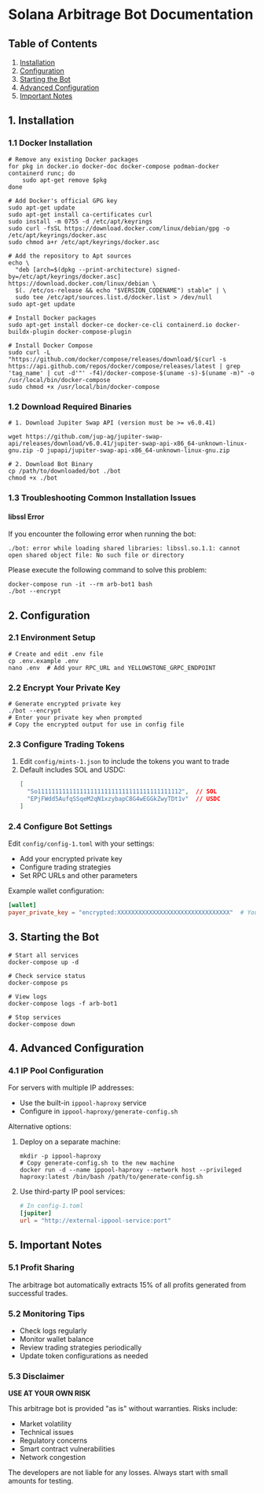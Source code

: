 # Solana Arbitrage Bot Documentation

## Table of Contents
1. [Installation](#1-installation)
2. [Configuration](#2-configuration)
3. [Starting the Bot](#3-starting-the-bot)
4. [Advanced Configuration](#4-advanced-configuration)
5. [Important Notes](#5-important-notes)

## 1. Installation

### 1.1 Docker Installation

```shell
# Remove any existing Docker packages
for pkg in docker.io docker-doc docker-compose podman-docker containerd runc; do
    sudo apt-get remove $pkg
done

# Add Docker's official GPG key
sudo apt-get update
sudo apt-get install ca-certificates curl
sudo install -m 0755 -d /etc/apt/keyrings
sudo curl -fsSL https://download.docker.com/linux/debian/gpg -o /etc/apt/keyrings/docker.asc
sudo chmod a+r /etc/apt/keyrings/docker.asc

# Add the repository to Apt sources
echo \
  "deb [arch=$(dpkg --print-architecture) signed-by=/etc/apt/keyrings/docker.asc] https://download.docker.com/linux/debian \
  $(. /etc/os-release && echo "$VERSION_CODENAME") stable" | \
  sudo tee /etc/apt/sources.list.d/docker.list > /dev/null
sudo apt-get update

# Install Docker packages
sudo apt-get install docker-ce docker-ce-cli containerd.io docker-buildx-plugin docker-compose-plugin

# Install Docker Compose
sudo curl -L "https://github.com/docker/compose/releases/download/$(curl -s https://api.github.com/repos/docker/compose/releases/latest | grep 'tag_name' | cut -d'"' -f4)/docker-compose-$(uname -s)-$(uname -m)" -o /usr/local/bin/docker-compose
sudo chmod +x /usr/local/bin/docker-compose
```

### 1.2 Download Required Binaries

```shell
# 1. Download Jupiter Swap API (version must be >= v6.0.41)

wget https://github.com/jup-ag/jupiter-swap-api/releases/download/v6.0.41/jupiter-swap-api-x86_64-unknown-linux-gnu.zip -O jupapi/jupiter-swap-api-x86_64-unknown-linux-gnu.zip

# 2. Download Bot Binary
cp /path/to/downloaded/bot ./bot
chmod +x ./bot
```

### 1.3 Troubleshooting Common Installation Issues

#### libssl Error

If you encounter the following error when running the bot:

```shell
./bot: error while loading shared libraries: libssl.so.1.1: cannot open shared object file: No such file or directory
```

Please execute the following command to solve this problem:

```shell
docker-compose run -it --rm arb-bot1 bash
./bot --encrypt
```

## 2. Configuration

### 2.1 Environment Setup

```shell
# Create and edit .env file
cp .env.example .env
nano .env  # Add your RPC_URL and YELLOWSTONE_GRPC_ENDPOINT
```

### 2.2 Encrypt Your Private Key

```shell
# Generate encrypted private key
./bot --encrypt
# Enter your private key when prompted
# Copy the encrypted output for use in config file
```

### 2.3 Configure Trading Tokens

1. Edit `config/mints-1.json` to include the tokens you want to trade
2. Default includes SOL and USDC:
   ```json
   [
     "So11111111111111111111111111111111111111112",  // SOL
     "EPjFWdd5AufqSSqeM2qN1xzybapC8G4wEGGkZwyTDt1v"  // USDC
   ]
   ```

### 2.4 Configure Bot Settings

Edit `config/config-1.toml` with your settings:
- Add your encrypted private key
- Configure trading strategies
- Set RPC URLs and other parameters

Example wallet configuration:
```toml
[wallet]
payer_private_key = "encrypted:XXXXXXXXXXXXXXXXXXXXXXXXXXXXXXXX"  # Your encrypted key
```

## 3. Starting the Bot

```shell
# Start all services
docker-compose up -d

# Check service status
docker-compose ps

# View logs
docker-compose logs -f arb-bot1

# Stop services
docker-compose down
```

## 4. Advanced Configuration

### 4.1 IP Pool Configuration

For servers with multiple IP addresses:
- Use the built-in `ippool-haproxy` service
- Configure in `ippool-haproxy/generate-config.sh`

Alternative options:
1. Deploy on a separate machine:
   ```shell
   mkdir -p ippool-haproxy
   # Copy generate-config.sh to the new machine
   docker run -d --name ippool-haproxy --network host --privileged haproxy:latest /bin/bash /path/to/generate-config.sh
   ```

2. Use third-party IP pool services:
   ```toml
   # In config-1.toml
   [jupiter]
   url = "http://external-ippool-service:port"
   ```

## 5. Important Notes

### 5.1 Profit Sharing
The arbitrage bot automatically extracts 15% of all profits generated from successful trades.

### 5.2 Monitoring Tips
- Check logs regularly
- Monitor wallet balance
- Review trading strategies periodically
- Update token configurations as needed

### 5.3 Disclaimer
**USE AT YOUR OWN RISK**

This arbitrage bot is provided "as is" without warranties. Risks include:
- Market volatility
- Technical issues
- Regulatory concerns
- Smart contract vulnerabilities
- Network congestion

The developers are not liable for any losses. Always start with small amounts for testing.




